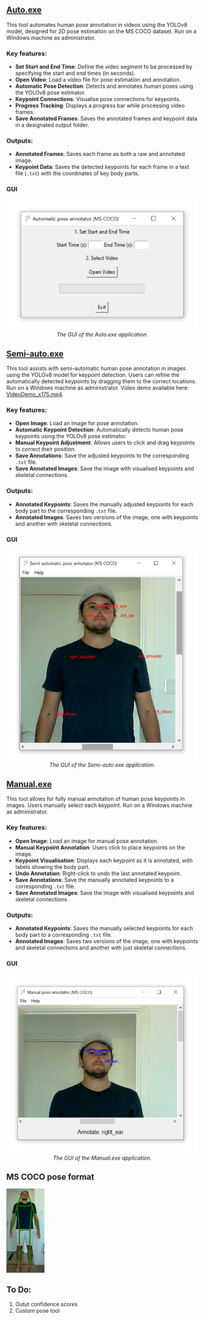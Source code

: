 ## [Auto.exe](Dist/Auto.exe)

This tool automates human pose annotation in videos using the YOLOv8 model, designed for 2D pose estimation on the MS COCO dataset. Run on a Windows machine as administrator.

### Key features:

- **Set Start and End Time**: Define the video segment to be processed by specifying the start and end times (in seconds).
- **Open Video**: Load a video file for pose estimation and annotation.
- **Automatic Pose Detection**: Detects and annotates human poses using the YOLOv8 pose estimator.
- **Keypoint Connections**: Visualise pose connections for keypoints.
- **Progress Tracking**: Displays a progress bar while processing video frames.
- **Save Annotated Frames**: Saves the annotated frames and keypoint data in a designated output folder.

### Outputs:
- **Annotated Frames**: Saves each frame as both a raw and annotated image.
- **Keypoint Data**: Saves the detected keypoints for each frame in a text file (`.txt`) with the coordinates of key body parts.

### GUI
<p align="center">
  <img src="https://github.com/KevGildea/KinePose/blob/main/images/Auto.PNG" alt="Auto.exe" width="500">
  <br>
  <i>The GUI of the Auto.exe application.</i>
</p>


## [Semi-auto.exe](Dist/Semi-auto.exe)

This tool assists with semi-automatic human pose annotation in images using the YOLOv8 model for keypoint detection. Users can refine the automatically detected keypoints by dragging them to the correct locations. Run on a Windows machine as administrator. Video demo available here: [VideoDemo_x175.mp4](Demo/VideoDemo_x175.mp4). 

### Key features:

- **Open Image**: Load an image for pose annotation.
- **Automatic Keypoint Detection**: Automatically detects human pose keypoints using the YOLOv8 pose estimator.
- **Manual Keypoint Adjustment**: Allows users to click and drag keypoints to correct their position.
- **Save Annotations**: Save the adjusted keypoints to the corresponding `.txt` file.
- **Save Annotated Images**: Save the image with visualised keypoints and skeletal connections.

### Outputs:
- **Annotated Keypoints**: Saves the manually adjusted keypoints for each body part to the corresponding `.txt` file.
- **Annotated Images**: Saves two versions of the image, one with keypoints and another with skeletal connections.

### GUI
<p align="center">
  <img src="https://github.com/KevGildea/KinePose/blob/main/images/Semi-auto.PNG" alt="Semi-auto.exe" width="500">
  <br>
  <i>The GUI of the Semi-auto.exe application.</i>
</p>


## [Manual.exe](Dist/Manual.exe)

This tool allows for fully manual annotation of human pose keypoints in images. Users manually select each keypoint. Run on a Windows machine as administrator.

### Key features:

- **Open Image**: Load an image for manual pose annotation.
- **Manual Keypoint Annotation**: Users click to place keypoints on the image.
- **Keypoint Visualisation**: Displays each keypoint as it is annotated, with labels showing the body part.
- **Undo Annotation**: Right-click to undo the last annotated keypoint.
- **Save Annotations**: Save the manually annotated keypoints to a corresponding `.txt` file.
- **Save Annotated Images**: Save the image with visualised keypoints and skeletal connections.

### Outputs:
- **Annotated Keypoints**: Saves the manually selected keypoints for each body part to a corresponding `.txt` file.
- **Annotated Images**: Saves two versions of the image, one with keypoints and skeletal connections and another with just skeletal connections.

### GUI
<p align="center">
  <img src="https://github.com/KevGildea/KinePose/blob/main/images/Manual.PNG" alt="Manual.exe" width="500">
  <br>
  <i>The GUI of the Manual.exe application.</i>
</p>



## MS COCO pose format

<img src="../images/MSCOCO.png" alt="MS COCO pose format" width="100"/>


## To Do:
1. Outut confidence scores
2. Custom pose tool
